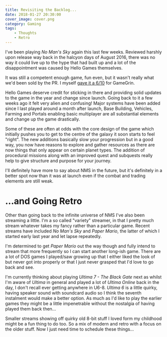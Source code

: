 ```yaml
---
title: Revisiting the Backlog...
date: 2018-01-27 20:30:00
cover_image: cover.png
category: Gaming
tags:
    - Thoughts
    - Retro
---
```

I've been playing *No Man's Sky* again this last few weeks. Reviewed harshly upon release way back in the halcyon days of August 2016, there was no way it could live up to the hype that had built up and a lot of the disappointment was caused by Hello Games themselves.

<!-- more -->

 It was still a competent enough game, fun even, but it wasn't really what we'd been sold by the PR. I myself [gave it a 6/10](https://www.gamegrin.com/reviews/no-mans-sky-review/ "No Man's Sky Review on GameGrin") for GameGrin.

Hello Games deserve credit for sticking in there and providing solid updates to the game in the year and change since launch. Going back to it a few weeks ago it felt very alien and confusing! Major systems have been added since I last played around a month after launch, Base Building, Vehicles, Farming and Portals enabling basic multiplayer are all substantial elements and change up the game drastically.

Some of these are often at odds with the core design of the game which initially pushes you to get to the centre of the galaxy it soon starts to feel "right". The new additions basically slow your progression but in a good way, you now have reasons to explore and gather resources as there are now things that only appear on certain planet types. The addition of procedural missions along with an improved quest and subquests really help to give structure and purpose for your journey.

I'll definitely have more to say about NMS in the future, but it's definitely in a better spot now than it was at launch even if the combat and trading elements are still weak.

# ...and Going Retro

Other than going back to the infinite universe of NMS I've also been streaming a little. I'm a so called "variety" streamer, in that I pretty much stream whatever takes my fancy rather than a particular game. Recent streams have included *No Man's Sky* and *Paper Mario*, the latter of which I started early last year and let lapse repeatedly.

I'm determined to get *Paper Mario* out the way though and fully intend to stream that more frequently so I can start another long-ish game. There are a lot of DOS games I played/saw growing up that I either liked the look of but never got into properly or that I just never grasped that I'd love to go back and see.

I'm currently thinking about playing *Ultima 7 - The Black Gate* next as whilst I'm aware of *Ultima* in general and played a lot of *Ultima Online* back in the day, I don't recall ever getting anywhere in U6-8. *Ultima 6* is a little quirky, having speaker sound with soundcard audio so I think the seventh instalment would make a better option. As much as I'd like to play the earlier games they might be a little impenetrable without the nostalgia of having played them back then...

Smaller streams showing off quirky old 8-bit stuff I loved form my childhood might be a fun thing to do too. So a mix of modern and retro with a focus on the older stuff. Now I just need time to schedule these things...